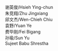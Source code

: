 谢英俊/Hsieh Ying-chun  
朱竞翔/Zhu Jingxiang  
邱文杰/Wen-Chieh Chiu  
袁野/Yuan Ye  
费毕刚/Fei Bigang  
孙瑜/Sun Yu  
Sujeet Babu Shrestha   
